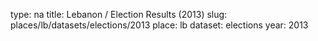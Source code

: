 type: na
title: Lebanon / Election Results (2013)
slug: places/lb/datasets/elections/2013
place: lb
dataset: elections
year: 2013
